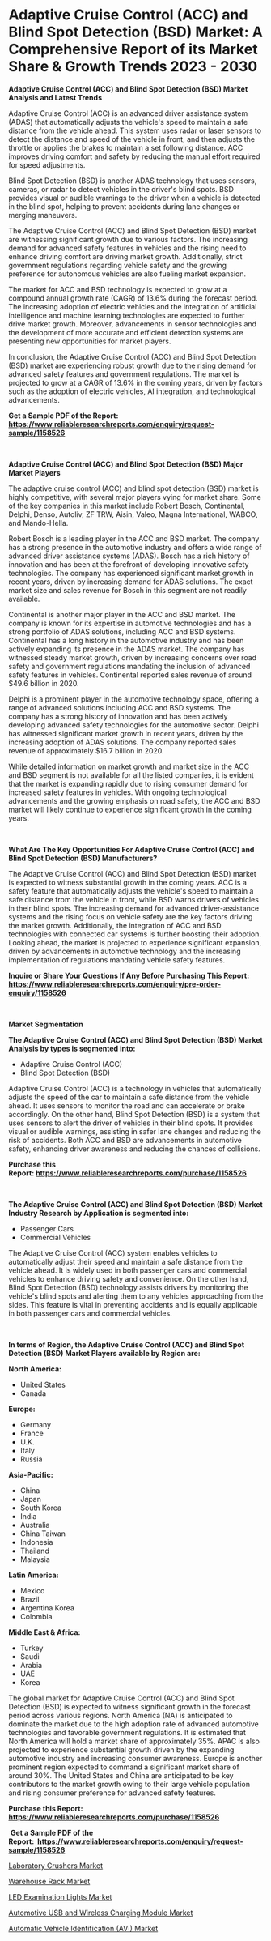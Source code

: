 <p><h1>Adaptive Cruise Control (ACC) and Blind Spot Detection (BSD) Market: A Comprehensive Report of its Market Share & Growth Trends 2023 - 2030</h1></p><p><strong>Adaptive Cruise Control (ACC) and Blind Spot Detection (BSD) Market Analysis and Latest Trends</strong></p>
<p><p>Adaptive Cruise Control (ACC) is an advanced driver assistance system (ADAS) that automatically adjusts the vehicle's speed to maintain a safe distance from the vehicle ahead. This system uses radar or laser sensors to detect the distance and speed of the vehicle in front, and then adjusts the throttle or applies the brakes to maintain a set following distance. ACC improves driving comfort and safety by reducing the manual effort required for speed adjustments.</p><p>Blind Spot Detection (BSD) is another ADAS technology that uses sensors, cameras, or radar to detect vehicles in the driver's blind spots. BSD provides visual or audible warnings to the driver when a vehicle is detected in the blind spot, helping to prevent accidents during lane changes or merging maneuvers.</p><p>The Adaptive Cruise Control (ACC) and Blind Spot Detection (BSD) market are witnessing significant growth due to various factors. The increasing demand for advanced safety features in vehicles and the rising need to enhance driving comfort are driving market growth. Additionally, strict government regulations regarding vehicle safety and the growing preference for autonomous vehicles are also fueling market expansion.</p><p>The market for ACC and BSD technology is expected to grow at a compound annual growth rate (CAGR) of 13.6% during the forecast period. The increasing adoption of electric vehicles and the integration of artificial intelligence and machine learning technologies are expected to further drive market growth. Moreover, advancements in sensor technologies and the development of more accurate and efficient detection systems are presenting new opportunities for market players.</p><p>In conclusion, the Adaptive Cruise Control (ACC) and Blind Spot Detection (BSD) market are experiencing robust growth due to the rising demand for advanced safety features and government regulations. The market is projected to grow at a CAGR of 13.6% in the coming years, driven by factors such as the adoption of electric vehicles, AI integration, and technological advancements.</p></p>
<p><strong>Get a Sample PDF of the Report:&nbsp; <a href="https://www.reliableresearchreports.com/enquiry/request-sample/1158526">https://www.reliableresearchreports.com/enquiry/request-sample/1158526</a></strong></p>
<p>&nbsp;</p>
<p><strong>Adaptive Cruise Control (ACC) and Blind Spot Detection (BSD) Major Market Players</strong></p>
<p><p>The adaptive cruise control (ACC) and blind spot detection (BSD) market is highly competitive, with several major players vying for market share. Some of the key companies in this market include Robert Bosch, Continental, Delphi, Denso, Autoliv, ZF TRW, Aisin, Valeo, Magna International, WABCO, and Mando-Hella. </p><p>Robert Bosch is a leading player in the ACC and BSD market. The company has a strong presence in the automotive industry and offers a wide range of advanced driver assistance systems (ADAS). Bosch has a rich history of innovation and has been at the forefront of developing innovative safety technologies. The company has experienced significant market growth in recent years, driven by increasing demand for ADAS solutions. The exact market size and sales revenue for Bosch in this segment are not readily available.</p><p>Continental is another major player in the ACC and BSD market. The company is known for its expertise in automotive technologies and has a strong portfolio of ADAS solutions, including ACC and BSD systems. Continental has a long history in the automotive industry and has been actively expanding its presence in the ADAS market. The company has witnessed steady market growth, driven by increasing concerns over road safety and government regulations mandating the inclusion of advanced safety features in vehicles. Continental reported sales revenue of around $49.6 billion in 2020.</p><p>Delphi is a prominent player in the automotive technology space, offering a range of advanced solutions including ACC and BSD systems. The company has a strong history of innovation and has been actively developing advanced safety technologies for the automotive sector. Delphi has witnessed significant market growth in recent years, driven by the increasing adoption of ADAS solutions. The company reported sales revenue of approximately $16.7 billion in 2020.</p><p>While detailed information on market growth and market size in the ACC and BSD segment is not available for all the listed companies, it is evident that the market is expanding rapidly due to rising consumer demand for increased safety features in vehicles. With ongoing technological advancements and the growing emphasis on road safety, the ACC and BSD market will likely continue to experience significant growth in the coming years.</p></p>
<p>&nbsp;</p>
<p><strong>What Are The Key Opportunities For Adaptive Cruise Control (ACC) and Blind Spot Detection (BSD) Manufacturers?</strong></p>
<p><p>The Adaptive Cruise Control (ACC) and Blind Spot Detection (BSD) market is expected to witness substantial growth in the coming years. ACC is a safety feature that automatically adjusts the vehicle's speed to maintain a safe distance from the vehicle in front, while BSD warns drivers of vehicles in their blind spots. The increasing demand for advanced driver-assistance systems and the rising focus on vehicle safety are the key factors driving the market growth. Additionally, the integration of ACC and BSD technologies with connected car systems is further boosting their adoption. Looking ahead, the market is projected to experience significant expansion, driven by advancements in automotive technology and the increasing implementation of regulations mandating vehicle safety features.</p></p>
<p><strong>Inquire or Share Your Questions If Any Before Purchasing This Report: <a href="https://www.reliableresearchreports.com/enquiry/pre-order-enquiry/1158526">https://www.reliableresearchreports.com/enquiry/pre-order-enquiry/1158526</a></strong></p>
<p>&nbsp;</p>
<p><strong>Market Segmentation</strong></p>
<p><strong>The Adaptive Cruise Control (ACC) and Blind Spot Detection (BSD) Market Analysis by types is segmented into:</strong></p>
<p><ul><li>Adaptive Cruise Control (ACC)</li><li>Blind Spot Detection (BSD)</li></ul></p>
<p><p>Adaptive Cruise Control (ACC) is a technology in vehicles that automatically adjusts the speed of the car to maintain a safe distance from the vehicle ahead. It uses sensors to monitor the road and can accelerate or brake accordingly. On the other hand, Blind Spot Detection (BSD) is a system that uses sensors to alert the driver of vehicles in their blind spots. It provides visual or audible warnings, assisting in safer lane changes and reducing the risk of accidents. Both ACC and BSD are advancements in automotive safety, enhancing driver awareness and reducing the chances of collisions.</p></p>
<p><strong>Purchase this Report:&nbsp;<a href="https://www.reliableresearchreports.com/purchase/1158526">https://www.reliableresearchreports.com/purchase/1158526</a></strong></p>
<p>&nbsp;</p>
<p><strong>The Adaptive Cruise Control (ACC) and Blind Spot Detection (BSD) Market Industry Research by Application is segmented into:</strong></p>
<p><ul><li>Passenger Cars</li><li>Commercial Vehicles</li></ul></p>
<p><p>The Adaptive Cruise Control (ACC) system enables vehicles to automatically adjust their speed and maintain a safe distance from the vehicle ahead. It is widely used in both passenger cars and commercial vehicles to enhance driving safety and convenience. On the other hand, Blind Spot Detection (BSD) technology assists drivers by monitoring the vehicle's blind spots and alerting them to any vehicles approaching from the sides. This feature is vital in preventing accidents and is equally applicable in both passenger cars and commercial vehicles.</p></p>
<p>&nbsp;</p>
<p><strong>In terms of Region, the Adaptive Cruise Control (ACC) and Blind Spot Detection (BSD) Market Players available by Region are:</strong></p>
<p>
    <p> <strong> North America: </strong>
        <ul>
            <li>United States</li>
            <li>Canada</li>
        </ul>
        </p> 
    <p> <strong> Europe: </strong>
        <ul>
            <li>Germany</li>
            <li>France</li>
            <li>U.K.</li>
            <li>Italy</li>
            <li>Russia</li>
        </ul>
        </p> 
    <p> <strong> Asia-Pacific: </strong>
        <ul>
            <li>China</li>
            <li>Japan</li>
            <li>South Korea</li>
            <li>India</li>
            <li>Australia</li>
            <li>China Taiwan</li>
            <li>Indonesia</li>
            <li>Thailand</li>
            <li>Malaysia</li>
        </ul>
        </p> 
    <p> <strong> Latin America: </strong>
        <ul>
            <li>Mexico</li>
            <li>Brazil</li>
            <li>Argentina Korea</li>
            <li>Colombia</li>
        </ul>
        </p> 
    <p> <strong> Middle East & Africa: </strong>
        <ul>
            <li>Turkey</li>
            <li>Saudi</li>
            <li>Arabia</li>
            <li>UAE</li>
            <li>Korea</li>
        </ul>
    </p>
    </p>
<p><p>The global market for Adaptive Cruise Control (ACC) and Blind Spot Detection (BSD) is expected to witness significant growth in the forecast period across various regions. North America (NA) is anticipated to dominate the market due to the high adoption rate of advanced automotive technologies and favorable government regulations. It is estimated that North America will hold a market share of approximately 35%. APAC is also projected to experience substantial growth driven by the expanding automotive industry and increasing consumer awareness. Europe is another prominent region expected to command a significant market share of around 30%. The United States and China are anticipated to be key contributors to the market growth owing to their large vehicle population and rising consumer preference for advanced safety features.</p></p>
<p><strong>Purchase this Report: <a href="https://www.reliableresearchreports.com/purchase/1158526">https://www.reliableresearchreports.com/purchase/1158526</a></strong></p>
<p>&nbsp;<strong>Get a Sample PDF of the Report:&nbsp;&nbsp;<a href="https://www.reliableresearchreports.com/enquiry/request-sample/1158526">https://www.reliableresearchreports.com/enquiry/request-sample/1158526</a></strong></p>
<p><strong></strong></p>
<p><p><a href="https://medium.com/@melissahaag/laboratory-crushers-nbsp-market-focuses-on-market-share-size-and-projected-forecast-till-2030-9e8dc53cd3ef">Laboratory Crushers Market</a></p><p><a href="https://medium.com/@efrenmuller/warehouse-rack-market-insight-market-trends-growth-forecasted-from-2023-to-2030-1cf6f430dce0">Warehouse Rack Market</a></p><p><a href="https://www.linkedin.com/pulse/led-examination-lights-market-size-growth-forecast-from-p6pee/">LED Examination Lights Market</a></p><p><a href="https://github.com/melchekhinf/Market-Research-Report-List-1/blob/main/automotive-usb-and-wireless-charging-module-market.md">Automotive USB and Wireless Charging Module Market</a></p><p><a href="https://github.com/merzlyukov93/Market-Research-Report-List-1/blob/main/automatic-vehicle-identification-avi-market.md">Automatic Vehicle Identification (AVI) Market</a></p></p>